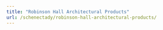 ```yaml
---
title: "Robinson Hall Architectural Products"
url: /schenectady/robinson-hall-architectural-products/
---
```

